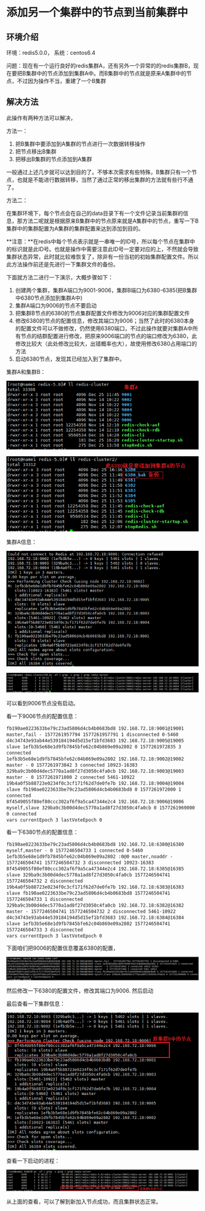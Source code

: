 # 添加另一个集群中的节点到当前集群中

## 环境介绍

环境：redis5.0.0， 系统：centos6.4

问题：现在有一个运行良好的redis集群A，还有另外一个异常的的redis集群B，现在要把B集群中的节点添加到集群A中。而B集群中的节点就是原来A集群中的节点，不过因为操作不当，重建了一个B集群

## 解决方法

此操作有两种方法可以解决，

方法一：

1. 把B集群中要添加到A集群的节点进行一次数据转移操作
2. 把节点移出B集群
3. 把移出B集群的节点添加到A集群

一般通过上述几步就可以达到目的了。不够本次需求有些特殊，B集群只有一个节点，也就是不能进行数据转移，当然了通过正常的移出集群的方法就有些行不通了。

方法二：

在集群环境下，每个节点会在自己的data目录下有一个文件记录当前集群的信息，那方法二呢就是根据原来B集群中的节点原来就是A集群中的节点，重写一下B集群中的集群配置为A集群的集群配置来达到添加到目的。

**注意：**在redis中每个节点表示就是一串唯一的ID号，所以每个节点在集群中的标识就是此ID号。也就是操作中需要注意此ID号一定要对应的上，不然就会导致集群状态异常，此时就比较难恢复了，除非有一份当初的初始集群配置文件。所以此方法操作前还是先进行一下集群文件的备份。

下面就方法二进行一下演示，大概步骤如下：

1. 创建两个集群，集群A端口为9001-9006，集群B端口为6380-6385(把B集群中6380节点添加到集群A中)
2. 集群A端口为9006的节点不要启动
3. 把集群B节点的6380的节点集群配置文件修改为9006对应的集群配置文件
4. 修改6380的节点的配置信息，修改其端口为9006；当然了此时的6380本身的配置文件可以不做修改，仍然使用6380端口，不过此操作就要对集群A中所有节点的结群配置进行修改，把原来9006端口的节点的端口修改为6380，此修改比较大（此处修改比较大，出错概率也大），故使用修改6380占用端口的方法
5. 启动6380节点，发现其已经加入到了集群中。

集群A和集群B：

![](../../image/redis/joincl6.png)

![](../../image/redis/joincl7.png)

集群A信息：

![](../../image/redis/joincl1.png)

![](../../image/redis/joincl2.png)

可以看到9006节点没有启动。

看一下9006节点的配置信息：

```shell
fb190ae0223633be79c23ad5806d4cb4b0683bd8 192.168.72.18:9001@19001 master,fail - 1577261957794 1577261957791 1 disconnected 0-5460
d4c34743e93ab44e539184194d5d15ef1bfd3683 192.168.72.18:9005@19005 slave 1efb3b5e68e1d9fb7845bfe62c04b869e09a2802 0 1577261972835 3 connected
1efb3b5e68e1d9fb7845bfe62c04b869e09a2802 192.168.72.18:9002@19002 master - 0 1577261973842 3 connected 10923-16383
329ba9c3b00d4dec5770a1ad8f27d3050c4fa0cb 192.168.72.18:9003@19003 master - 0 1577261971000 2 connected 5461-10922
19b4a0f5b88723e0234f0c3cf171f62d7de0fe7b 192.168.72.18:9004@19004 slave fb190ae0223633be79c23ad5806d4cb4b0683bd8 0 1577261972000 1 connected
8f4549055f80ef80ccc302af6f9a5ca47344e2c4 192.168.72.18:9006@19006 myself,slave 329ba9c3b00d4dec5770a1ad8f27d3050c4fa0cb 0 1577261969000 0 connected
vars currentEpoch 3 lastVoteEpoch 0
```



看一下6380节点的配置信息：

```shell
fb190ae0223633be79c23ad5806d4cb4b0683bd8 192.168.72.18:6380@16380 myself,master - 0 1577246504733 1 connected 0-5460
1efb3b5e68e1d9fb7845bfe62c04b869e09a2802 :0@0 master,noaddr - 1577246504741 1577246504732 3 disconnected 10923-16383
8f4549055f80ef80ccc302af6f9a5ca47344e2c4 192.168.72.18:6385@16385 slave 329ba9c3b00d4dec5770a1ad8f27d3050c4fa0cb 1577246504741 1577246504732 2 disconnected
19b4a0f5b88723e0234f0c3cf171f62d7de0fe7b 192.168.72.18:6383@16383 slave fb190ae0223633be79c23ad5806d4cb4b0683bd8 1577246504741 1577246504733 1 disconnected
329ba9c3b00d4dec5770a1ad8f27d3050c4fa0cb 192.168.72.18:6382@16382 master - 1577246504741 1577246504732 2 disconnected 5461-10922
d4c34743e93ab44e539184194d5d15ef1bfd3683 192.168.72.18:6384@16384 slave 1efb3b5e68e1d9fb7845bfe62c04b869e09a2802 1577246504741 1577246504733 3 disconnected
vars currentEpoch 3 lastVoteEpoch 0
```

下面咱们把9006的配置信息覆盖6380的配置，

![](../../image/redis/joincl3.png)

然后修改一下6380的配置文件，修改其端口为9006. 然后启动

最后查看一下集群信息：

![](../../image/redis/joincl5.png)

查看一下启动的进程：

![](../../image/redis/joincl4.png)

从上面的查看，可以了解到新加入节点成功，而且集群状态正常。